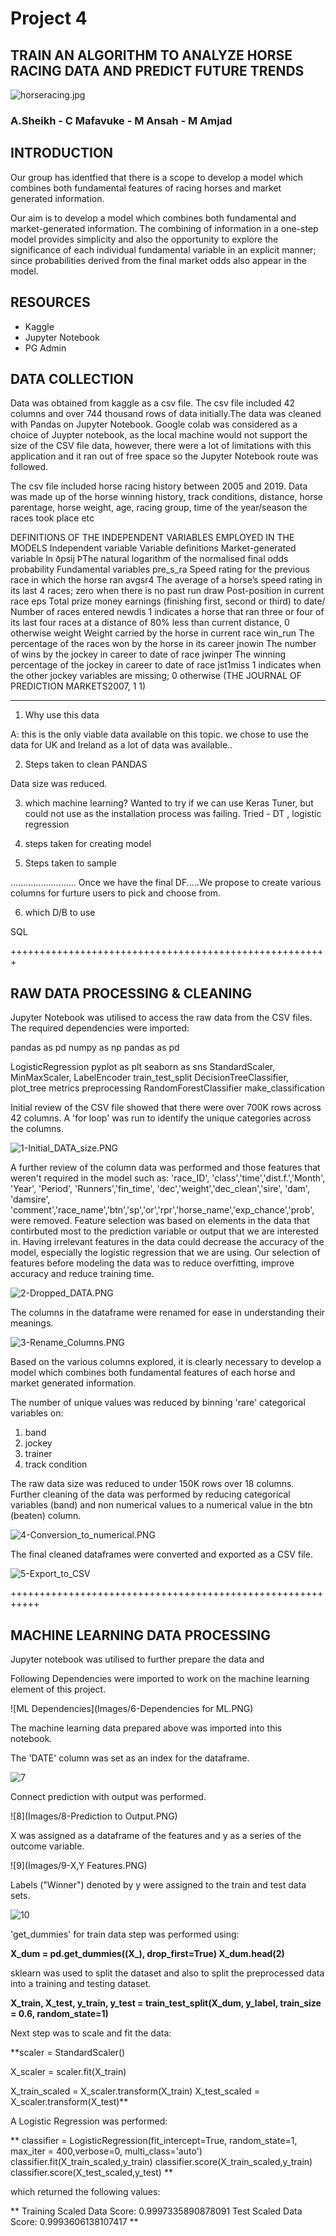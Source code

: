 # Project 4
## TRAIN AN ALGORITHM TO ANALYZE HORSE RACING DATA AND PREDICT FUTURE TRENDS

![horseracing.jpg](Images/horseracing.png)


### A.Sheikh - C Mafavuke - M Ansah - M Amjad

## INTRODUCTION
Our group has identfied that there is a scope to develop a model which combines both fundamental features of racing horses and market generated information.

Our aim is to develop a model which combines both fundamental and market-generated information. The combining of information in a one-step model provides simplicity and also the opportunity to explore the significance of each individual fundamental variable in an explicit manner; since probabilities derived from the final market odds also appear in the model.


## RESOURCES
* Kaggle
* Jupyter Notebook
* PG Admin

## DATA COLLECTION
Data was obtained from kaggle as a csv file.
The csv file included 42 columns and over 744 thousand rows of data initially.The data was cleaned with Pandas on Jupyter Notebook. Google colab was considered as a choice of Juypter notebook, as the local machine would not support the size of the CSV file data, however, there were a lot of limitations with this application and it ran out of free space so the Jupyter Notebook route was followed. 

The csv file included horse racing history between 2005 and 2019. Data was made up of the horse winning history, track conditions, distance, horse parentage, horse weight, age, racing group, time of the year/season the races took place etc 

DEFINITIONS OF THE INDEPENDENT VARIABLES EMPLOYED IN THE MODELS 
Independent variable Variable definitions Market-generated 
variable ln ðpsij ÞThe natural logarithm of the normalised final odds probability Fundamental variables 
pre_s_ra Speed rating for the previous race in which the horse ran 
avgsr4 The average of a horse’s speed rating in its last 4 races; 
zero when there is no past run draw 
Post-position in current race eps 
Total prize money earnings (finishing first, second or third) to date/
Number of races entered 
newdis 1 indicates a horse that ran three or four of its last four races at a distance of 80% less than current distance, 0 otherwise 
weight Weight carried by the horse in current race 
win_run The percentage of the races won by the horse in its career 
jnowin The number of wins by the jockey in career to date of race 
jwinper The winning percentage of the jockey in career to date of race 
jst1miss 1 indicates when the other jockey variables are missing; 0 otherwise 
(THE JOURNAL OF PREDICTION MARKETS2007, 1 1)

---------------------

1) Why use this data

A: this is the only viable data available on this topic. we chose to use the data for UK and Ireland as a lot of data was available..


2) Steps taken to clean
PANDAS


Data size was reduced.



3) which machine learning?
Wanted to try if  we can use Keras Tuner, but could not use as the installation process was failing.
Tried - DT , logistic regression

4) steps taken for creating model



5) Steps taken to sample

..........................
Once we have the final DF.....We propose to create various columns for furture users to pick and choose from.

6) which D/B to use 

SQL

+++++++++++++++++++++++++++++++++++++++++++++++++++++++
## RAW DATA PROCESSING & CLEANING

Jupyter Notebook was utilised to access the raw data from the CSV files.
The required dependencies were imported:

pandas as pd
numpy as np
pandas as pd

LogisticRegression
pyplot as plt
seaborn as sns
StandardScaler, MinMaxScaler, LabelEncoder
train_test_split
DecisionTreeClassifier, plot_tree
metrics
preprocessing
RandomForestClassifier
make_classification


Initial review of the CSV file showed that there were over 700K rows across 42 columns.
A 'for loop' was run to identify the unique categories across the columns.


![1-Initial_DATA_size.PNG](Images/1-Initial_DATA_size.PNG)



A further review of the column data was performed and those features that weren't required in the model such as: 
'race_ID', 'class','time','dist.f.','Month', 'Year', 'Period', 'Runners','fin_time', 'dec','weight','dec_clean','sire', 'dam', 'damsire', 'comment','race_name','btn','sp','or','rpr','horse_name','exp_chance','prob',
were removed. Feature selection was based on elements in the data that contirbuted most to the prediction variable or output that we are interested in. Having irrelevant features in the data could decrease the accuracy of the model, especially the logistic regression that we are using. Our selection of features before modeling the data was to reduce overfitting, improve accuracy and reduce training time.



![2-Dropped_DATA.PNG](Images/2-Dropped_DATA.PNG)



The columns in the dataframe were renamed for ease in understanding their meanings.


![3-Rename_Columns.PNG](Images/3-Rename_Columns.PNG)


Based on the various columns explored, it is clearly necessary to develop a model which combines both fundamental features of each horse and market generated information.

The number of unique values was reduced by binning 'rare' categorical variables on:
1. band
2. jockey
3. trainer
4. track condition  

The raw data size was reduced to under 150K rows over 18 columns.
Further cleaning of the data was performed by reducing categorical variables (band) and non numerical values to a numerical value in the btn (beaten) column. 



![4-Conversion_to_numerical.PNG](Images/4-Conversion_to_numerical.PNG)



The final cleaned dataframes were converted and exported as a CSV file.



![5-Export_to_CSV](Images/5-Export_to_CSV.PNG)




+++++++++++++++++++++++++++++++++++++++++++++++++++++++++++

## MACHINE LEARNING DATA PROCESSING

Jupyter notebook was utilised to further prepare the data and 

Following Dependencies were imported to work on the machine learning element of this project.



![ML Dependencies](Images/6-Dependencies for ML.PNG)



The machine learning data prepared above was imported into this notebook.

The 'DATE' column was set as an index for the dataframe.



![7](Images/7-Date-Set-Index.PNG)



Connect prediction with output was performed.


![8](Images/8-Prediction to Output.PNG)


X was assigned as a dataframe of the features and y as a series of the outcome variable.



![9](Images/9-X,Y Features.PNG)


Labels ("Winner") denoted by y were assigned to the train and test data sets.


![10](Images/10-Y-Label.PNG)


'get_dummies' for train data step was performed using:

**X_dum = pd.get_dummies((X_), drop_first=True)
X_dum.head(2)**


sklearn was used to split the dataset and also to split the preprocessed data into a training and testing dataset.

**X_train, X_test, y_train, y_test = train_test_split(X_dum, y_label, train_size = 0.6, random_state=1)**


Next step was to scale and fit the data:

**scaler = StandardScaler()

X_scaler = scaler.fit(X_train)

X_train_scaled = X_scaler.transform(X_train)
X_test_scaled = X_scaler.transform(X_test)**

A Logistic Regression was performed:

** classifier = LogisticRegression(fit_intercept=True, random_state=1, max_iter = 400,verbose=0, multi_class='auto')
classifier.fit(X_train_scaled,y_train)
classifier.score(X_train_scaled,y_train)
classifier.score(X_test_scaled,y_test) **

which returned the following values:

** Training Scaled Data Score: 0.9997335890878091
Test  Scaled Data Score: 0.9993606138107417 **

